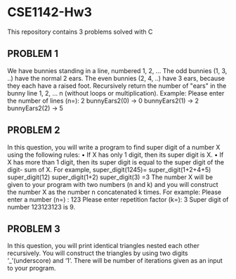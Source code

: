 # CSE1142-Hw3
This repository contains 3 problems solved with C 


## PROBLEM 1
 We have bunnies standing in a line, numbered 1, 2, ... The odd bunnies (1, 3, ..) have the
normal 2 ears. The even bunnies (2, 4, ..) have 3 ears, because they each have a raised foot.
Recursively return the number of "ears" in the bunny line 1, 2, ... n (without loops or
multiplication).
Example:
Please enter the number of lines (n=): 2
bunnyEars2(0) → 0
bunnyEars2(1) → 2
bunnyEars2(2) → 5

## PROBLEM 2
 In this question, you will write a program to find super digit of a number X using the
following rules:
• If X has only 1 digit, then its super digit is X.
• If X has more than 1 digit, then its super digit is equal to the super digit of the digit-
sum of X.
For example,
super_digit(1245)= super_digit(1+2+4+5)
		   super_digit(12)
		   super_digit(1+2)
		   super_digit(3)
		   =3
 The number X will be given to your program with two numbers (n and k) and you will
construct the number X as the number n concatenated k times.
For example:
Please enter a number (n=) : 123
Please enter repetition factor (k=): 3
Super digit of number 123123123 is 9.

## PROBLEM 3 
 In this question, you will print identical triangles nested each other recursively. You will
construct the triangles by using two digits ‘_’(underscore) and ‘1’. There will be
number of iterations given as an input to your program.
